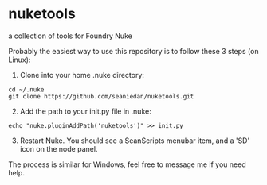 # nuketools
a collection of tools for Foundry Nuke

Probably the easiest way to use this repository is to follow these 3 steps (on Linux):

1. Clone into your home .nuke directory:
```
cd ~/.nuke
git clone https://github.com/seaniedan/nuketools.git
```

2. Add the path to your init.py file in .nuke:
```
echo "nuke.pluginAddPath('nuketools')" >> init.py
```

3. Restart Nuke. You should see a SeanScripts menubar item, and a 'SD' icon on the node panel.

The process is similar for Windows, feel free to message me if you need help.
